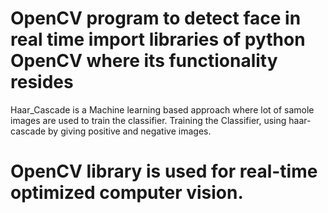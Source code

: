 # OpenCV program to detect face in real time import libraries of python OpenCV where its functionality resides
Haar_Cascade is a Machine learning based approach where lot of samole images are used to train the classifier.
Training the Classifier, using haar-cascade by giving positive and negative images.

# OpenCV library is used for real-time optimized computer vision.
